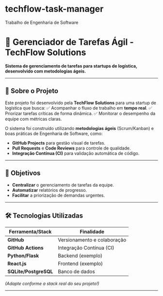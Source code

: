 # techflow-task-manager
Trabalho de Engenharia de Software

# 🚀 Gerenciador de Tarefas Ágil - TechFlow Solutions

**Sistema de gerenciamento de tarefas para startups de logística, desenvolvido com metodologias ágeis.**

---

## 📌 Sobre o Projeto
Este projeto foi desenvolvido pela **TechFlow Solutions** para uma startup de logística que busca:
✅ Acompanhar o fluxo de trabalho em **tempo real**.
✅ Priorizar tarefas críticas de forma dinâmica.
✅ Monitorar o desempenho da equipe com métricas claras.

O sistema foi construído utilizando **metodologias ágeis** (Scrum/Kanban) e boas práticas de Engenharia de Software, como:
- **GitHub Projects** para gestão visual de tarefas.
- **Pull Requests** e **Code Reviews** para controle de qualidade.
- **Integração Contínua (CI)** para validação automática de código.

---

## 🎯 Objetivos
- **Centralizar** o gerenciamento de tarefas da equipe.
- **Automatizar** relatórios de progresso.
- **Facilitar** a priorização de demandas urgentes.

---

## 🛠 Tecnologias Utilizadas
| Ferramenta/Stack       | Finalidade                          |
|------------------------|-------------------------------------|
| **GitHub**             | Versionamento e colaboração         |
| **GitHub Actions**     | Integração Contínua (CI)            |
| **Python/Flask**       | Backend (exemplo)                   |
| **React.js**           | Frontend (exemplo)                  |
| **SQLite/PostgreSQL**  | Banco de dados                      |

*(Adapte conforme a stack real do seu projeto!)*

---



